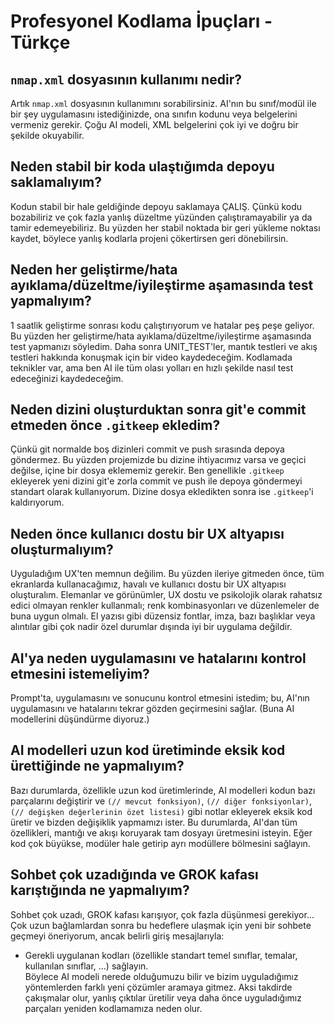 # Profesyonel Kodlama İpuçları - Türkçe

## `nmap.xml` dosyasının kullanımı nedir?
Artık `nmap.xml` dosyasının kullanımını sorabilirsiniz. AI'nın bu sınıf/modül ile bir şey uygulamasını istediğinizde, ona sınıfın kodunu veya belgelerini vermeniz gerekir. Çoğu AI modeli, XML belgelerini çok iyi ve doğru bir şekilde okuyabilir.

## Neden stabil bir koda ulaştığımda depoyu saklamalıyım?
Kodun stabil bir hale geldiğinde depoyu saklamaya ÇALIŞ. Çünkü kodu bozabiliriz ve çok fazla yanlış düzeltme yüzünden çalıştıramayabilir ya da tamir edemeyebiliriz. Bu yüzden her stabil noktada bir geri yükleme noktası kaydet, böylece yanlış kodlarla projeni çökertirsen geri dönebilirsin.

## Neden her geliştirme/hata ayıklama/düzeltme/iyileştirme aşamasında test yapmalıyım?
1 saatlik geliştirme sonrası kodu çalıştırıyorum ve hatalar peş peşe geliyor. Bu yüzden her geliştirme/hata ayıklama/düzeltme/iyileştirme aşamasında test yapmanızı söyledim. Daha sonra UNIT_TEST'ler, mantık testleri ve akış testleri hakkında konuşmak için bir video kaydedeceğim. Kodlamada teknikler var, ama ben AI ile tüm olası yolları en hızlı şekilde nasıl test edeceğinizi kaydedeceğim.

## Neden dizini oluşturduktan sonra git'e commit etmeden önce `.gitkeep` ekledim?
Çünkü git normalde boş dizinleri commit ve push sırasında depoya göndermez. Bu yüzden projemizde bu dizine ihtiyacımız varsa ve geçici değilse, içine bir dosya eklememiz gerekir. Ben genellikle `.gitkeep` ekleyerek yeni dizini git'e zorla commit ve push ile depoya göndermeyi standart olarak kullanıyorum. Dizine dosya ekledikten sonra ise `.gitkeep`'i kaldırıyorum.

## Neden önce kullanıcı dostu bir UX altyapısı oluşturmalıyım?
Uyguladığım UX'ten memnun değilim. Bu yüzden ileriye gitmeden önce, tüm ekranlarda kullanacağımız, havalı ve kullanıcı dostu bir UX altyapısı oluşturalım. Elemanlar ve görünümler, UX dostu ve psikolojik olarak rahatsız edici olmayan renkler kullanmalı; renk kombinasyonları ve düzenlemeler de buna uygun olmalı. El yazısı gibi düzensiz fontlar, imza, bazı başlıklar veya alıntılar gibi çok nadir özel durumlar dışında iyi bir uygulama değildir.

## AI'ya neden uygulamasını ve hatalarını kontrol etmesini istemeliyim?
Prompt'ta, uygulamasını ve sonucunu kontrol etmesini istedim; bu, AI'nın uygulamasını ve hatalarını tekrar gözden geçirmesini sağlar. (Buna AI modellerini düşündürme diyoruz.)

## AI modelleri uzun kod üretiminde eksik kod ürettiğinde ne yapmalıyım?
Bazı durumlarda, özellikle uzun kod üretimlerinde, AI modelleri kodun bazı parçalarını değiştirir ve `(// mevcut fonksiyon)`, `(// diğer fonksiyonlar)`, `(// değişken değerlerinin özet listesi)` gibi notlar ekleyerek eksik kod üretir ve bizden değişiklik yapmamızı ister. Bu durumlarda, AI'dan tüm özellikleri, mantığı ve akışı koruyarak tam dosyayı üretmesini isteyin. Eğer kod çok büyükse, modüler hale getirip ayrı modüllere bölmesini sağlayın.

## Sohbet çok uzadığında ve GROK kafası karıştığında ne yapmalıyım?
Sohbet çok uzadı, GROK kafası karışıyor, çok fazla düşünmesi gerekiyor... Çok uzun bağlamlardan sonra bu hedeflere ulaşmak için yeni bir sohbete geçmeyi öneriyorum, ancak belirli giriş mesajlarıyla:  
- Gerekli uygulanan kodları (özellikle standart temel sınıflar, temalar, kullanılan sınıflar, ...) sağlayın.  
Böylece AI modeli nerede olduğumuzu bilir ve bizim uyguladığımız yöntemlerden farklı yeni çözümler aramaya gitmez. Aksi takdirde çakışmalar olur, yanlış çıktılar üretilir veya daha önce uyguladığımız parçaları yeniden kodlamamıza neden olur.